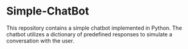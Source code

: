 # Simple-ChatBot
This repository contains a simple chatbot implemented in Python. The chatbot utilizes a dictionary of predefined responses to simulate a conversation with the user.
